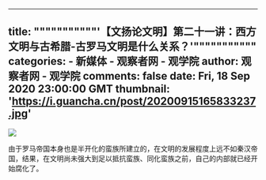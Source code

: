 
---
title: """""""""""'【文扬论文明】第二十一讲：西方文明与古希腊-古罗马文明是什么关系？'"""""""""""
categories: 
    - 新媒体
    - 观察者网 - 观学院
author: 观察者网 - 观学院
comments: false
date: Fri, 18 Sep 2020 23:00:00 GMT
thumbnail: 'https://i.guancha.cn/post/20200915165833237.jpg'
---

<div>   
<img src="https://i.guancha.cn/post/20200915165833237.jpg" referrerpolicy="no-referrer"><p>由于罗马帝国本身也是半开化的蛮族所建立的，在文明的发展程度上远不如秦汉帝国，结果，在文明尚未强大到足以抵抗蛮族、同化蛮族之前，自己的内部就已经开始腐化了。</p>  
</div>
            